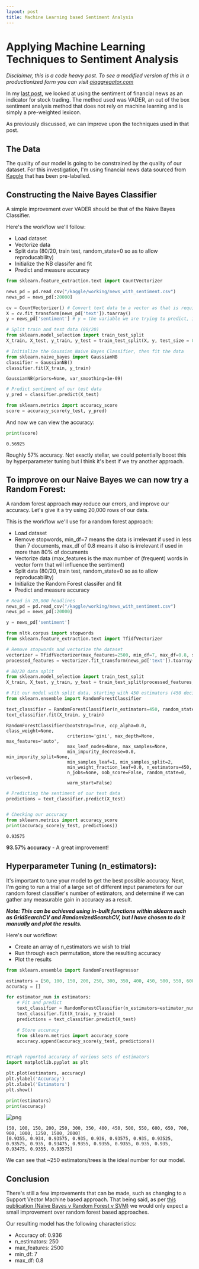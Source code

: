```yaml
---
layout: post
title: Machine Learning based Sentiment Analysis
---
```

# **Applying Machine Learning Techniques to Sentiment Analysis**
*Disclaimer, this is a code heavy post. To see a modified version of this in a productionized form you can visit [aiaggregator.com](http://aiaggregator.com/)*

In my [last post](https://alexanderozkan.com/Sentiment-Analysis-as-a-Trading-Indicator/), we looked at using the sentiment of financial news as an indicator for stock trading. The method used was VADER, an out of the box sentiment analysis method that does not rely on machine learning and is simply a pre-weighted lexicon.

As previously discussed, we can improve upon the techniques used in that post.

## The Data
The quality of our model is going to be constrained by the quality of our dataset.
For this investigation, I'm using financial news data sourced from [Kaggle](https://www.kaggle.com/) that has been pre-labelled.



## Constructing the Naive Bayes Classifier

A simple improvement over VADER should be that of the Naive Bayes Classifier.

Here's the workflow we'll follow:
* Load dataset
* Vectorize data
* Split data (80/20, train test, random_state=0 so as to allow reproducability)
* Initialize the NB classifer and fit
* Predict and measure accuracy


```python
from sklearn.feature_extraction.text import CountVectorizer

news_pd = pd.read_csv("/kaggle/working/news_with_sentiment.csv")
news_pd = news_pd[:20000]

cv = CountVectorizer() # Convert text data to a vector as that is required for Naive Bayes
X = cv.fit_transform(news_pd['text']).toarray()
y = news_pd['sentiment'] # y = the variable we are trying to predict, in this case sentiment
```


```python
# Split train and test data (80/20)
from sklearn.model_selection import train_test_split
X_train, X_test, y_train, y_test = train_test_split(X, y, test_size = 0.20, random_state = 0)

# Initialize the Gaussian Naive Bayes Classifier, then fit the data
from sklearn.naive_bayes import GaussianNB
classifier = GaussianNB()
classifier.fit(X_train, y_train)
```




    GaussianNB(priors=None, var_smoothing=1e-09)




```python
# Predict sentiment of our test data
y_pred = classifier.predict(X_test)

from sklearn.metrics import accuracy_score
score = accuracy_score(y_test, y_pred)
```

And now we can view the accuracy:


```python
print(score)
```

    0.56925


Roughly 57% accuracy. Not exactly stellar, we could potentially boost this by hyperparameter tuning but I think it's best if we try another approach.

## To improve on our Naive Bayes we can now try a Random Forest:

A random forest approach may reduce our errors, and improve our accuracy. Let's give it a try using 20,000 rows of our data.

This is the workflow we'll use for a random forest approach:
* Load dataset
* Remove stopwords, min_df=7 means the data is irrelevant if used in less than 7 documents, max_df of 0.8 means it also is irrelevant if used in more than 80% of documents
* Vectorize data (max_features is the max number of (frequent) words in vector form that will influence the sentiment)
* Split data (80/20, train test, random_state=0 so as to allow reproducability)
* Initialize the Random Forest classifer and fit
* Predict and measure accuracy


```python
# Read in 20,000 headlines
news_pd = pd.read_csv("/kaggle/working/news_with_sentiment.csv")
news_pd = news_pd[:20000]

y = news_pd['sentiment']
```


```python
from nltk.corpus import stopwords
from sklearn.feature_extraction.text import TfidfVectorizer

# Remove stopwords and vectorize the dataset
vectorizer = TfidfVectorizer(max_features=2500, min_df=7, max_df=0.8, stop_words=stopwords.words('english'))
processed_features = vectorizer.fit_transform(news_pd['text']).toarray()
```


```python
# 80/20 data split
from sklearn.model_selection import train_test_split
X_train, X_test, y_train, y_test = train_test_split(processed_features, y, test_size=0.2, random_state=0)

# Fit our model with split data, starting with 450 estimators (450 decision trees)
from sklearn.ensemble import RandomForestClassifier

text_classifier = RandomForestClassifier(n_estimators=450, random_state=0)
text_classifier.fit(X_train, y_train)
```




    RandomForestClassifier(bootstrap=True, ccp_alpha=0.0, class_weight=None,
                           criterion='gini', max_depth=None, max_features='auto',
                           max_leaf_nodes=None, max_samples=None,
                           min_impurity_decrease=0.0, min_impurity_split=None,
                           min_samples_leaf=1, min_samples_split=2,
                           min_weight_fraction_leaf=0.0, n_estimators=450,
                           n_jobs=None, oob_score=False, random_state=0, verbose=0,
                           warm_start=False)




```python
# Predicting the sentiment of our test data
predictions = text_classifier.predict(X_test)


# Checking our accuracy
from sklearn.metrics import accuracy_score
print(accuracy_score(y_test, predictions))
```

    0.93575


**93.57% accuracy** - A great improvement!

## Hyperparameter Tuning (n_estimators):
It's important to tune your model to get the best possible accuracy. Next, I'm going to run a trial of a large set of different input parameters for our random forest classifier's number of estimators, and determine if we can gather any measurable gain in accuracy as a result.

**_Note: This can be achieved using in-built functions within sklearn such as GridSearchCV and RandomizedSearchCV, but I have chosen to do it manually and plot the results._**

Here's our workflow:
* Create an array of n_estimators we wish to trial
* Run through each permutation, store the resulting accuracy
* Plot the results


```python
from sklearn.ensemble import RandomForestRegressor

estimators = [50, 100, 150, 200, 250, 300, 350, 400, 450, 500, 550, 600, 650, 700, 900, 1000, 1250, 1500, 2000]
accuracy = []

for estimator_num in estimators:
    # Fit and predict
    text_classifier = RandomForestClassifier(n_estimators=estimator_num, random_state=0)
    text_classifier.fit(X_train, y_train)
    predictions = text_classifier.predict(X_test)

    # Store accuracy
    from sklearn.metrics import accuracy_score
    accuracy.append(accuracy_score(y_test, predictions))


#Graph reported accuracy of various sets of estimators
import matplotlib.pyplot as plt

plt.plot(estimators, accuracy)
plt.ylabel('Accuracy')
plt.xlabel('Estimators')
plt.show()

print(estimators)
print(accuracy)
```


![png](/images/output_16_0.png)


    [50, 100, 150, 200, 250, 300, 350, 400, 450, 500, 550, 600, 650, 700, 900, 1000, 1250, 1500, 2000]
    [0.9355, 0.934, 0.93575, 0.935, 0.936, 0.93575, 0.935, 0.93525, 0.93575, 0.935, 0.93475, 0.9355, 0.9355, 0.9355, 0.935, 0.935, 0.93475, 0.9355, 0.93575]


We can see that ~250 estimators/trees is the ideal number for our model.

## Conclusion
There's still a few improvements that can be made, such as changing to a Support Vector Machine based approach. That being said, as per [this publication (Naive Bayes v Random Forest v SVM)](https://www.researchgate.net/publication/336225950_Comparison_of_Naive_Bayes_Support_Vector_Machine_Decision_Trees_and_Random_Forest_on_Sentiment_Analysis) we would only expect a small improvement over random forest based approaches.

Our resulting model has the following characteristics:
* Accuracy of: 0.936
* n_estimators: 250
* max_features: 2500 
* min_df: 7
* max_df: 0.8

